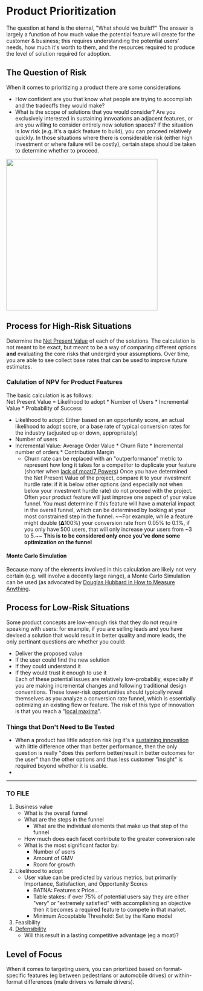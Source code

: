 # Product Prioritization
The question at hand is the eternal, "What should we build?"  The answer is largely a function of how much value the potential feature will create for the customer & business; this requires understanding the potential users' needs, how much it's worth to them, and the resources required to produce the level of solution required for adoption.
## The Question of Risk
When it comes to prioritizing a product there are some considerations 
+ How confident are you that know what people are trying to accomplish and the tradeoffs they would make?
+ What is the scope of solutions that you would consider? Are you exclusively interested in sustaining innvoations an adjacent features, or are you willing to consider entirely new solution spaces?
If the situation is low risk (e.g. it's a quick feature to build), you can proceed relatively quickly. In those situations where there is considerable risk (either high investment or where failure will be costly), certain steps should be taken to determine whether to proceed. 
<img src="https://user-images.githubusercontent.com/1085160/93369064-ccfb1080-f81c-11ea-9d9b-0eab73aa9498.png" width="400" height="400">

## Process for High-Risk Situations
Determine the [Net Present Value](https://github.com/charlesrogers/product_research/blob/master/research_resources/research_frameworks.md#net-present-value) of each of the solutions.
The calculation is not meant to be exact, but meant to be a way of comparing different options **and** evaluating the core risks that undergird your assumptions.
Over time, you are able to see collect base rates that can be used to improve future estimates.
### Calulation of NPV for Product Features
The basic calculation is as follows:  
Net Present Value = Likelihood to adopt * Number of Users * Incremental Value * Probability of Success 
+ Likelihood to adopt: Either based on an opportunity score, an actual likelihood to adopt score, or a base rate of typical conversion rates for the industry (adjusted up or down, appropriately)
+ Number of users
+ Incremental Value: Average Order Value * Churn Rate * Incremental number of orders * Contribution Margin
  + Churn rate can be replaced with an "outperformance" metric to represent how long it takes for a competitor to duplicate your feature (shorter when [lack of moat/7 Powers](https://github.com/charlesrogers/product_research/blob/master/research_resources/research_frameworks.md#7-powers))
Once you have determined the Net Present Value of the project, compare it to your investment hurdle rate: if it is below other options (and especially not when below your investment hurdle rate) do not proceed with the project.  
Often your product feature will just improve one aspect of your value funnel. You must determine if this feature will have a material impact in the overall funnel, which can be determined by looking at your most constrained step in the funnel. ~~For example, while a feature might double (𝝙100%) your conversion rate from 0.05% to 0.1%, if you only have 500 users, that will only increase your users from ~3 to 5.~~ **This is to be considered only once you've done some optimization on the funnel**
#### Monte Carlo Simulation
Because many of the elements involved in this calculation are likely not very certain (e.g. will involve a decently large range), a Monte Carlo Simulation can be used (as advocated by [Douglas Hubbard in How to Measure Anything](https://github.com/charlesrogers/product_research/blob/master/research_resources/Hubbard-How_to_measure_anything.md#montecarlo-simulation-for-npv-calculations).
## Process for Low-Risk Situations
Some product concepts are low-enough risk that they do not require speaking with users: for example, if you are selling leads and you have devised a solution that would result in better quality and more leads, the only pertinant questions are whether you could:
+ Deliver the proposed value
+ If the user could find the new solution
+ If they could understand it
+ If they would trust it enough to use it  
Each of these potential issues are relatively low-probabiliy, especially if you are making incremental changes and following traditional design conventions.
These lower-risk opportunities should typically reveal themselves as you analyze a conversion rate funnel, which is essentially optimizing an existing flow or feature. The risk of this type of innovation is that you reach a "[local maxima](https://github.com/charlesrogers/product_research/blob/master/research_resources/research_frameworks.md#local-maxima)".
### Things that Don't Need to Be Tested
+ When a product has little adoption risk (eg it's a [sustaining innovation](https://github.com/charlesrogers/product_research/blob/master/research_resources/research_frameworks.md#sustaining-innovations) with little difference other than better performance, then the only question is really "does this perform better/result in better outcomes for the user" than the other options and thus less customer "insight" is required beyond whether it is usable.
+ 
---
### TO FILE

1. Business value
    + What is the overall funnel
     + What are the steps in the funnel
       + What are the individual elements that make up that step of the funnel
   + How much does each facet contribute to the greater conversion rate
   + What is the most significant factor by:
     + Number of users
     + Amount of GMV
     + Room for growth
1. Likelihood to adopt
   + User value can be predicted by various metrics, but primarily Importance, Satisfaction, and Opportunity Scores
     + BATNA: Features x Price...
     + Table stakes: if over 75% of potential users say they are either "very" or "extremely satisfied" with accomplishing an objective then it becomes a required feature to compete in that market.
     + Minimum Acceptable Threshold: Set by the Kano model
1. Feasibility
1. [Defensibility](https://github.com/charlesrogers/product_research/blob/master/research_resources/Helmer-Seven_powers.md)
    + Will this result in a lasting competitive advantage (eg a moat)?

## Level of Focus
When it comes to targeting users, you can priortized based on format-specific features (eg between pedestrians or automobile drives) or within-format differences (male drivers vs female drivers).
